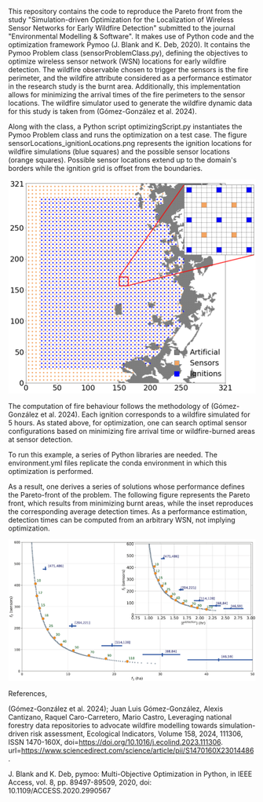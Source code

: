 This repository contains the code to reproduce the Pareto front from the study "Simulation-driven Optimization for the Localization of Wireless Sensor Networks for Early Wildfire Detection" submitted to the journal "Environmental Modelling & Software". It makes use of Python code and the optimization framework Pymoo (J. Blank and K. Deb, 2020). It contains the Pymoo Problem class (sensorProblemClass.py), defining the objectives to optimize wireless sensor network (WSN) locations for early wildfire detection. The wildfire observable chosen to trigger the sensors is the fire perimeter, and the wildfire attribute considered as a performance estimator in the research study is the burnt area. Additionally, this implementation allows for minimizing the arrival times of the fire perimeters to the sensor locations. The wildfire simulator used to generate the wildfire dynamic data for this study is taken from (Gómez-González et al. 2024).

Along with the class, a Python script optimizingScript.py instantiates the Pymoo Problem class and runs the optimization on a test case. The figure sensorLocations_ignitionLocations.png represents the ignition locations for wildfire simulations (blue squares) and the possible sensor locations (orange squares). Possible sensor locations extend up to the domain's borders while the ignition grid is offset from the boundaries. 

![alt text](https://github.com/juanlu29/fire-sensor-optimizer/blob/main/grid_ignitions_sensors_zoomed.png?raw=true)

The computation of fire behaviour follows the methodology of (Gómez-González et al. 2024). Each ignition corresponds to a wildfire simulated for 5 hours. As stated above, for optimization, one can search optimal sensor configurations based on minimizing fire arrival time or wildfire-burned areas at sensor detection.

To run this example, a series of Python libraries are needed. The environment.yml files replicate the conda environment in which this optimization is performed. 

As a result, one derives a series of solutions whose performance defines the Pareto-front of the problem. The following figure represents the Pareto front, which results from minimizing burnt areas, while the inset reproduces the corresponding average detection times. As a performance estimation, detection times can be computed from an arbitrary WSN, not implying optimization.

![alt text](https://github.com/juanlu29/fire-sensor-optimizer/blob/main/paretoPerformance.png?raw=true)

References,

(Gómez-González et al. 2024); Juan Luis Gómez-González, Alexis Cantizano, Raquel Caro-Carretero, Mario Castro, Leveraging national forestry data repositories to advocate wildfire modelling towards simulation-driven risk assessment, Ecological Indicators, Volume 158, 2024, 111306, ISSN 1470-160X, doi=https://doi.org/10.1016/j.ecolind.2023.111306. url=https://www.sciencedirect.com/science/article/pii/S1470160X23014486.

J. Blank and K. Deb, pymoo: Multi-Objective Optimization in Python, in IEEE Access, vol. 8, pp. 89497-89509, 2020, doi: 10.1109/ACCESS.2020.2990567
